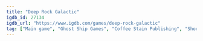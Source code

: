 ```yaml
---
title: "Deep Rock Galactic"
igdb_id: 27134
igdb_url: "https://www.igdb.com/games/deep-rock-galactic"
tag: ["Main game", "Ghost Ship Games", "Coffee Stain Publishing", "Shooter", "Adventure", "Indie", "Single player", "Multiplayer", "Co-operative", "First person", "Action", "Science fiction"]
---
```

